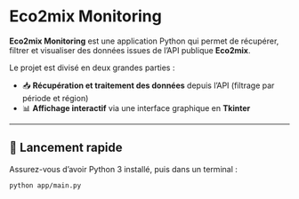 # Eco2mix Monitoring

**Eco2mix Monitoring** est une application Python qui permet de récupérer, filtrer et visualiser des données issues de l’API publique **Eco2mix**.

Le projet est divisé en deux grandes parties :
- 📥 **Récupération et traitement des données** depuis l’API (filtrage par période et région)
- 📊 **Affichage interactif** via une interface graphique en **Tkinter**

---

## 🚀 Lancement rapide

Assurez-vous d’avoir Python 3 installé, puis dans un terminal :

```bash
python app/main.py